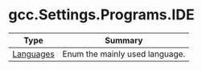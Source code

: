 ﻿
# gcc.Settings.Programs.IDE

|Type|Summary|
|----|-------|
|[Languages](./Languages.md)|Enum the mainly used language.|

